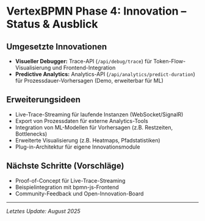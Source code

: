 # VertexBPMN Phase 4: Innovation – Status & Ausblick

## Umgesetzte Innovationen
- **Visueller Debugger:** Trace-API (`/api/debug/trace`) für Token-Flow-Visualisierung und Frontend-Integration
- **Predictive Analytics:** Analytics-API (`/api/analytics/predict-duration`) für Prozessdauer-Vorhersagen (Demo, erweiterbar für ML)

## Erweiterungsideen
- Live-Trace-Streaming für laufende Instanzen (WebSocket/SignalR)
- Export von Prozessdaten für externe Analytics-Tools
- Integration von ML-Modellen für Vorhersagen (z.B. Restzeiten, Bottlenecks)
- Erweiterte Visualisierung (z.B. Heatmaps, Pfadstatistiken)
- Plug-in-Architektur für eigene Innovationsmodule

## Nächste Schritte (Vorschläge)
- Proof-of-Concept für Live-Trace-Streaming
- Beispielintegration mit bpmn-js-Frontend
- Community-Feedback und Open-Innovation-Board

---
*Letztes Update: August 2025*
